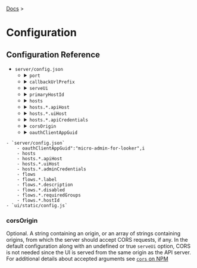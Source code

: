 [Docs](index.md) >

# Configuration

## Configuration Reference

<ul>
<li><code>server/config.json</code>
	<ul>
	<li><details><summary><code>port</code></summary>
	Required. A number for the port that the server will listen on. (Currently only http, not https, is provided. Add an SSL termination load balancer for https/production use)
	</details>
	</li>
	<li><details><summary><code>callbackUrlPrefix</code></summary>
	Required. A URL prefix for the callback URL used in the Looker OAuth process. `/login-popup` will be added to the prefix to form the full callback URL. Example values might be `http://localhost:3000` for development or `https://micro-admin-for-looker.mydomain.com` for production.
	</details>
	</li>
	<li><details><summary><code>serveUi</code></summary>
	Optional, default true. Whether the server should also serve the default static UI. You may want to use change flag when deploying static UI assets to a CDN instead.
	</details>
	</li>
	<li><details><summary><code>primaryHostId</code></summary>
	Required. A "host id" string that matches one of the entries in the hosts object. All flows that do not specify a different host will operate against this primary host by default, and this host will be exposed via the singular version of the `host` argument in flows.
	</details>
	</li>
	<li><details><summary><code>hosts</code></summary>
	Required. An object, where each entry represents one Looker instance and the key value becomes its ID. Often there will only be one entry.
	</details>
	</li>
	<li><details><summary><code>hosts.*.apiHost</code></summary>
	Required. An HTTP host (domain + optional port) where API requests should be directed. For customers on Looker's AWS infrastructure, this is often `my-company.looker.com:19999`. For customers on Looker's GCP infrastructure, this is the same as your uiHost, usually `my-company.cloud.looker.com`. Do not specify a scheme/protocol - only HTTPS is supported.
	</details>
	</li>
	<li><details><summary><code>hosts.*.uiHost</code></summary>
	Required. An HTTP host (domain + optional port) where UI requests should be directed (i.e. the OAuth credentials screen). For customers on Looker's AWS infrastructure, this is often `my-company.looker.com`. For customers on Looker's GCP infrastructure, this is the same as your apiHost, usually `my-company.cloud.looker.com`. Do not specify a scheme/protocol - only HTTPS is supported.
	</details>
	</li>
	<li><details><summary><code>hosts.*.apiCredentials</code></summary>
	Required. An object containing a `client_id` and `client_secret` from a Looker API credential to use as the service account.
	</details>
	</li>
	<li><details><summary><code>corsOrigin</code></summary>
	Optional. A string containing an origin, or an array of strings containing origins, from which the server should accept CORS requests, if any. In the default configuration of `serveUi`, CORS is not needed since the UI is served from the same origin as the API server. For additional details about accepted arguments see [the `cors` package on NPM](https://www.npmjs.com/package/cors#configuration-options)
	</details>
	</li>
	<li><details><summary><code>oauthClientAppGuid</code></summary>
	Optional, default "micro-admin-for-looker". A string that identifies this application within Looker's OAuth apps registry. You should normally not change this setting unless you are trying to connect multiple deployments of μAdmin to the same Looker instance.
	</details>
	</li>
	</ul>
</li>
</ul>


	- `server/config.json`
		- oauthClientAppGuid":"micro-admin-for-looker",i
		- hosts
		- hosts.*.apiHost
		- hosts.*.uiHost
		- hosts.*.adminCredentials
		- flows
		- flows.*.label
		- flows.*.description
		- flows.*.disabled
		- flows.*.requiredGroups
		- flows.*.hostId
	- `ui/static/config.js`


### corsOrigin

Optional. A string containing an origin, or an array of strings containing origins, from which the server should accept CORS requests, if any. In the default configuration along with an undefined or true `serveUi` option, CORS is not needed since the UI is served from the same origin as the API server. For additional details about accepted arguments see [`cors` on NPM](https://www.npmjs.com/package/cors#configuration-options)

